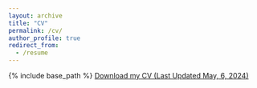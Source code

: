 ```yaml
---
layout: archive
title: "CV"
permalink: /cv/
author_profile: true
redirect_from:
  - /resume
---
```


{% include base_path %}
[Download my CV (Last Updated May, 6, 2024)]({{base_path}}/files/CV_Fei_Zhao(May2024).pdf)